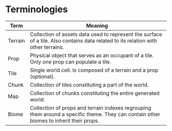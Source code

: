 # Terminologies

| Term    | Meaning                                                                                                                                |
| ------- | -------------------------------------------------------------------------------------------------------------------------------------- |
| Terrain | Collection of assets data used to represent the surface of a tile. Also contains data related to its relation with other terrains.     |
| Prop    | Physical object that serves as an occupant of a tile. Only one prop can populate a tile.                                               |
| Tile    | Single world cell. Is composed of a terrain and a prop (optional).                                                                     |
| Chunk   | Collection of tiles constituting a part of the world.                                                                                  |
| Map     | Collection of chunks constituting the entire generated world.                                                                          |
| Biome   | Collection of props and terrain indexes regrouping them around a specific theme. They can contain other biomes to inherit their props. |
